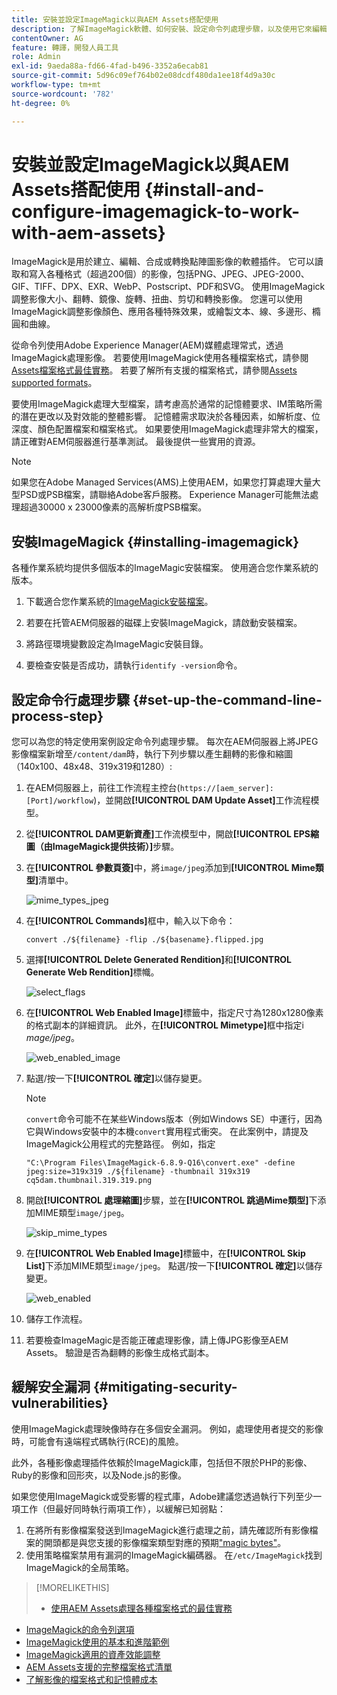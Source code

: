 ```yaml
---
title: 安裝並設定ImageMagick以與AEM Assets搭配使用
description: 了解ImageMagick軟體、如何安裝、設定命令列處理步驟，以及使用它來編輯、撰寫和從影像產生縮圖。
contentOwner: AG
feature: 轉譯，開發人員工具
role: Admin
exl-id: 9aeda88a-fd66-4fad-b496-3352a6ecab81
source-git-commit: 5d96c09ef764b02e08dcdf480da1ee18f4d9a30c
workflow-type: tm+mt
source-wordcount: '782'
ht-degree: 0%

---
```


# 安裝並設定ImageMagick以與AEM Assets搭配使用 {#install-and-configure-imagemagick-to-work-with-aem-assets}

ImageMagick是用於建立、編輯、合成或轉換點陣圖影像的軟體插件。 它可以讀取和寫入各種格式（超過200個）的影像，包括PNG、JPEG、JPEG-2000、GIF、TIFF、DPX、EXR、WebP、Postscript、PDF和SVG。 使用ImageMagick調整影像大小、翻轉、鏡像、旋轉、扭曲、剪切和轉換影像。 您還可以使用ImageMagick調整影像顏色、應用各種特殊效果，或繪製文本、線、多邊形、橢圓和曲線。

從命令列使用Adobe Experience Manager(AEM)媒體處理常式，透過ImageMagick處理影像。 若要使用ImageMagick使用各種檔案格式，請參閱[Assets檔案格式最佳實務](assets-file-format-best-practices.md)。 若要了解所有支援的檔案格式，請參閱[Assets supported formats](assets-formats.md)。

要使用ImageMagick處理大型檔案，請考慮高於通常的記憶體要求、IM策略所需的潛在更改以及對效能的整體影響。 記憶體需求取決於各種因素，如解析度、位深度、顏色配置檔案和檔案格式。 如果要使用ImageMagick處理非常大的檔案，請正確對AEM伺服器進行基準測試。 最後提供一些實用的資源。

>[!NOTE]
>
>如果您在Adobe Managed Services(AMS)上使用AEM，如果您打算處理大量大型PSD或PSB檔案，請聯絡Adobe客戶服務。 Experience Manager可能無法處理超過30000 x 23000像素的高解析度PSB檔案。

## 安裝ImageMagick {#installing-imagemagick}

各種作業系統均提供多個版本的ImageMagic安裝檔案。 使用適合您作業系統的版本。

1. 下載適合您作業系統的[ImageMagick安裝檔案](https://www.imagemagick.org/script/download.php)。
1. 若要在托管AEM伺服器的磁碟上安裝ImageMagick，請啟動安裝檔案。

1. 將路徑環境變數設定為ImageMagic安裝目錄。
1. 要檢查安裝是否成功，請執行`identify -version`命令。

## 設定命令行處理步驟 {#set-up-the-command-line-process-step}

您可以為您的特定使用案例設定命令列處理步驟。 每次在AEM伺服器上將JPEG影像檔案新增至`/content/dam`時，執行下列步驟以產生翻轉的影像和縮圖（140x100、48x48、319x319和1280）:

1. 在AEM伺服器上，前往工作流程主控台(`https://[aem_server]:[Port]/workflow`)，並開啟&#x200B;**[!UICONTROL DAM Update Asset]**&#x200B;工作流程模型。
1. 從&#x200B;**[!UICONTROL DAM更新資產]**&#x200B;工作流模型中，開啟&#x200B;**[!UICONTROL EPS縮圖（由ImageMagick提供技術）]**&#x200B;步驟。
1. 在&#x200B;**[!UICONTROL 參數頁簽]**&#x200B;中，將`image/jpeg`添加到&#x200B;**[!UICONTROL Mime類型]**&#x200B;清單中。

   ![mime_types_jpeg](assets/mime_types_jpeg.png)

1. 在&#x200B;**[!UICONTROL Commands]**&#x200B;框中，輸入以下命令：

   `convert ./${filename} -flip ./${basename}.flipped.jpg`

1. 選擇&#x200B;**[!UICONTROL Delete Generated Rendition]**&#x200B;和&#x200B;**[!UICONTROL Generate Web Rendition]**&#x200B;標幟。

   ![select_flags](assets/select_flags.png)

1. 在&#x200B;**[!UICONTROL Web Enabled Image]**&#x200B;標籤中，指定尺寸為1280x1280像素的格式副本的詳細資訊。 此外，在&#x200B;**[!UICONTROL Mimetype]**&#x200B;框中指定i *mage/jpeg*。

   ![web_enabled_image](assets/web_enabled_image.png)

1. 點選/按一下&#x200B;**[!UICONTROL 確定]**&#x200B;以儲存變更。

   >[!NOTE]
   >
   >`convert`命令可能不在某些Windows版本（例如Windows SE）中運行，因為它與Windows安裝中的本機`convert`實用程式衝突。 在此案例中，請提及ImageMagick公用程式的完整路徑。 例如，指定
   >
   >`"C:\Program Files\ImageMagick-6.8.9-Q16\convert.exe" -define jpeg:size=319x319 ./${filename} -thumbnail 319x319 cq5dam.thumbnail.319.319.png`

1. 開啟&#x200B;**[!UICONTROL 處理縮圖]**&#x200B;步驟，並在&#x200B;**[!UICONTROL 跳過Mime類型]**&#x200B;下添加MIME類型`image/jpeg`。

   ![skip_mime_types](assets/skip_mime_types.png)

1. 在&#x200B;**[!UICONTROL Web Enabled Image]**&#x200B;標籤中，在&#x200B;**[!UICONTROL Skip List]**&#x200B;下添加MIME類型`image/jpeg`。 點選/按一下&#x200B;**[!UICONTROL 確定]**&#x200B;以儲存變更。

   ![web_enabled](assets/web_enabled.png)

1. 儲存工作流程。
1. 若要檢查ImageMagic是否能正確處理影像，請上傳JPG影像至AEM Assets。 驗證是否為翻轉的影像生成格式副本。

## 緩解安全漏洞 {#mitigating-security-vulnerabilities}

使用ImageMagick處理映像時存在多個安全漏洞。 例如，處理使用者提交的影像時，可能會有遠端程式碼執行(RCE)的風險。

此外，各種影像處理插件依賴於ImageMagick庫，包括但不限於PHP的影像、Ruby的影像和回形夾，以及Node.js的影像。

如果您使用ImageMagick或受影響的程式庫，Adobe建議您透過執行下列至少一項工作（但最好同時執行兩項工作），以緩解已知弱點：

1. 在將所有影像檔案發送到ImageMagick進行處理之前，請先確認所有影像檔案的開頭都是與您支援的影像檔案類型對應的預期[&quot;magic bytes&quot;](https://en.wikipedia.org/wiki/List_of_file_signatures)。
1. 使用策略檔案禁用有漏洞的ImageMagick編碼器。 在`/etc/ImageMagick`找到ImageMagick的全局策略。

>[!MORELIKETHIS]
>
>* [使用AEM Assets處理各種檔案格式的最佳實務](assets-file-format-best-practices.md)
* [ImageMagick的命令列選項](https://www.imagemagick.org/script/command-line-options.php)
* [ImageMagick使用的基本和進階範例](https://www.imagemagick.org/Usage/)
* [ImageMagick適用的資產效能調整](performance-tuning-guidelines.md)
* [AEM Assets支援的完整檔案格式清單](assets-formats.md)
* [了解影像的檔案格式和記憶體成本](https://www.scantips.com/basics1d.html)

